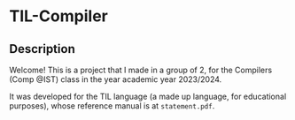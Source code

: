 # TIL-Compiler

## Description
Welcome! This is a project that I made in a group of 2, for the Compilers (Comp @IST) class in the year academic year 2023/2024. 

It was developed for the TIL language (a made up language, for educational purposes), whose reference manual is at `statement.pdf`.
